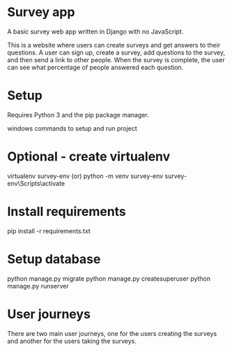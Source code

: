 # Survey app

A basic survey web app written in Django with no JavaScript.

This is a website where users can create surveys and get answers to their questions. A user can sign up, create a survey, add questions to the survey, and then send a link to other people. When the survey is complete, the user can see what percentage of people answered each question.


# Setup

Requires Python 3 and the pip package manager.

windows commands to setup and run project
# Optional - create virtualenv
virtualenv survey-env (or) python -m venv survey-env
survey-env\Scripts\activate 
# Install requirements
pip install -r requirements.txt
# Setup database
python manage.py migrate
python manage.py createsuperuser
python manage.py runserver

# User journeys

There are two main user journeys, one for the users creating the surveys and another for the users taking the surveys.


